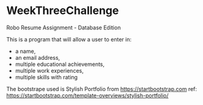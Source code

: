 # WeekThreeChallenge


Robo Resume Assignment - Database Edition

   
This is a program that will allow a user to enter in:
- a name,
- an email address,
- multiple educational achievements,
- multiple work experiences,
- multiple skills with rating



The bootstrape used is Stylish Portfolio from https://startbootstrap.com
ref: https://startbootstrap.com/template-overviews/stylish-portfolio/
